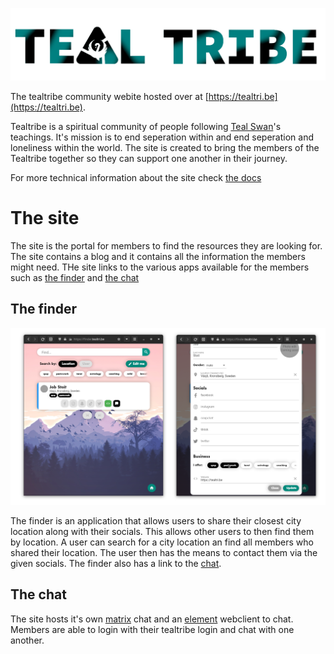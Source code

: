 [![logo](./docs/assets/logo-title.png)](https://tealtri.be)

The tealtribe community webite hosted over at [https://tealtri.be](https://tealtri.be).

Tealtribe is a spiritual community of people following [Teal Swan](https://tealswan.com)'s teachings.
It's mission is to end seperation within and end seperation and loneliness within the world.
The site is created to bring the members of the Tealtribe together so they can support one another in their journey.

For more technical information about the site check [the docs](./docs/technical.md)

# The site
The site is the portal for members to find the resources they are looking for.
The site contains a blog and it contains all the information the members might need.
THe site links to the various apps available for the members such as [the finder](#the-finder) and [the chat](#the-chat)

## The finder
[![finder](./docs/assets/finder-preview.png)](https://finder.tealtri.be)

The finder is an application that allows users to share their closest city location along with their socials.
This allows other users to then find them by location.
A user can search for a city location an find all members who shared their location.
The user then has the means to contact them via the given socials.
The finder also has a link to the [chat](#the-chat).

## The chat
The site hosts it's own [matrix](https://matrix.org) chat and an [element](https://element.io) webclient to chat.
Members are able to login with their tealtribe login and chat with one another.

